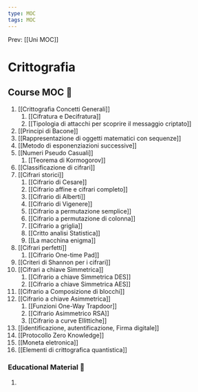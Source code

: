 ```yaml
---
type: MOC 
tags: MOC 
---
```


Prev: [[Uni MOC]]

# Crittografia

## Course MOC  📒
1. [[Crittografia Concetti Generali]]
	1. [[Cifratura e Decifratura]]
	2. [[Tipologia di attacchi per scoprire il messaggio criptato]]
2. [[Principi di Bacone]]
3. [[Rappresentazione di oggetti matematici con sequenze]]
4. [[Metodo di esponenziazioni successive]]
5. [[Numeri Pseudo Casuali]]
	1. [[Teorema di Kormogorov]]
6. [[Classificazione di cifrari]]
7. [[Cifrari storici]]
	1. [[Cifrario di Cesare]]
	2. [[Cifrario affine e cifrari completo]]
	3. [[Cifrario di Alberti]]
	4. [[Cifrario di Vigenere]]
	5. [[Cifrario a permutazione semplice]]
	6. [[Cifrario a permutazione di colonna]]
	7. [[Cifrario a griglia]]
	8. [[Critto analisi Statistica]]
	9. [[La macchina enigma]]
8. [[Cifrari perfetti]]
	1. [[Cifrario One-time Pad]]
9. [[Criteri di Shannon per i cifrari]]
10. [[Cifrari a chiave Simmetrica]]
	1. [[Cifrario a chiave Simmetrica DES]]
	2. [[Cifrario a chiave Simmetrica AES]]
11. [[Cifrario a Composizione di blocchi]]
12. [[Cifrario a chiave Asimmetrica]]
	1. [[Funzioni One-Way Trapdoor]]
	2. [[Cifrario Asimmetrico RSA]]
	3. [[Cifrario a curve Ellittiche]]
13. [[identificazione, autentificazione, Firma digitale]]
14. [[Protocollo Zero Knowledge]]
15. [[Moneta eletronica]]
16. [[Elementi di crittografica quantistica]]


### Educational Material 🧱
1. 
